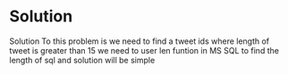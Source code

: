 # Solution 
Solution To this problem is we need to find a tweet ids where length of tweet is greater than 15 we need to user len funtion in MS SQL to find the length of sql and solution will be simple
